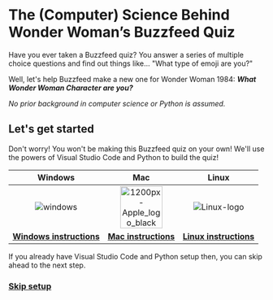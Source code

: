 # The (Computer) Science Behind Wonder Woman’s Buzzfeed Quiz
Have you ever taken a Buzzfeed quiz? You answer a series of multiple choice questions and find out things like... "What type of emoji are you?"

Well, let's help Buzzfeed make a new one for Wonder Woman 1984: ***What Wonder Woman Character are you?***

*No prior background in computer science or Python is assumed.*

## Let's get started
Don't worry! You won't be making this Buzzfeed quiz on your own! We'll use the powers of Visual Studio Code and Python to build the quiz!

| Windows| Mac | Linux |
| :---: | :---: | :---: |
| ![windows](https://user-images.githubusercontent.com/12758612/85619458-2e915180-b617-11ea-8028-94796c46198b.jpg) | <img width="83" alt="1200px-Apple_logo_black svg" src="https://user-images.githubusercontent.com/12758612/85620235-57fead00-b618-11ea-8d1e-6b305241c724.png"> | <img alt="Linux-logo" src="https://user-images.githubusercontent.com/12758612/85620609-e07d4d80-b618-11ea-99f2-dfeb1c717dd3.png"> |
| [**Windows instructions**](buzzfeed/setup_win.md) | [**Mac instructions**](buzzfeed/setup_mac.md) | [**Linux instructions**](buzzfeed/setup_linux.md) |


If you already have Visual Studio Code and Python setup then, you can skip ahead to the next step.

### [**Skip setup**](buzzfeed/basics.md)


